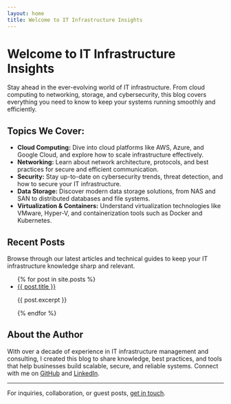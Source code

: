```yaml
---
layout: home
title: Welcome to IT Infrastructure Insights
---
```


# Welcome to IT Infrastructure Insights

Stay ahead in the ever-evolving world of IT infrastructure. From cloud computing to networking, storage, and cybersecurity, this blog covers everything you need to know to keep your systems running smoothly and efficiently.

## Topics We Cover:

- **Cloud Computing:** Dive into cloud platforms like AWS, Azure, and Google Cloud, and explore how to scale infrastructure effectively.
- **Networking:** Learn about network architecture, protocols, and best practices for secure and efficient communication.
- **Security:** Stay up-to-date on cybersecurity trends, threat detection, and how to secure your IT infrastructure.
- **Data Storage:** Discover modern data storage solutions, from NAS and SAN to distributed databases and file systems.
- **Virtualization & Containers:** Understand virtualization technologies like VMware, Hyper-V, and containerization tools such as Docker and Kubernetes.

## Recent Posts

Browse through our latest articles and technical guides to keep your IT infrastructure knowledge sharp and relevant.

<ul>
  {% for post in site.posts %}
    <li>
      <a href="{{ post.url }}">{{ post.title }}</a>
      <p>{{ post.excerpt }}</p>
    </li>
  {% endfor %}
</ul>

## About the Author

With over a decade of experience in IT infrastructure management and consulting, I created this blog to share knowledge, best practices, and tools that help businesses build scalable, secure, and reliable systems. Connect with me on [GitHub](https://github.com/itinfra-hub) and [LinkedIn](https://www.linkedin.com/company/itinfra).

---

For inquiries, collaboration, or guest posts, [get in touch](mailto:contact@itinfra-blog.com).